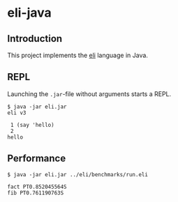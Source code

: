 # eli-java

## Introduction
This project implements the [eli](https://github.com/codr7/eli) language in Java.

## REPL
Launching the `.jar`-file without arguments starts a REPL.

```
$ java -jar eli.jar
eli v3

 1 (say 'hello)
 2
hello
```

## Performance

```
$ java -jar eli.jar ../eli/benchmarks/run.eli
```
```
fact PT0.852045564S
fib PT0.761190763S
```